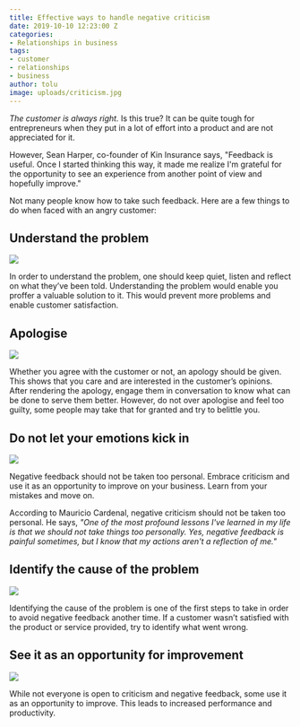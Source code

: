 ```yaml
---
title: Effective ways to handle negative criticism
date: 2019-10-10 12:23:00 Z
categories:
- Relationships in business
tags:
- customer
- relationships
- business
author: tolu
image: uploads/criticism.jpg
---
```


*The customer is always right.* Is this true? It can be quite tough for entrepreneurs when they put in a lot of effort into a product and are not appreciated for it.

However, Sean Harper, co-founder of Kin Insurance says, "Feedback is useful. Once I started thinking this way, it made me realize I'm grateful for the opportunity to see an experience from another point of view and hopefully improve."

Not many people know how to take such feedback. Here are a few things to do when faced with an angry customer:

## **Understand the problem**

<img src="https://res.cloudinary.com/neo360africa/image/upload/c_scale,h_300,w_450/v1570710857/NEO360%20BLOG/giphy_cjifrt.gif"/>

In order to understand the problem, one should keep quiet, listen and reflect on what they’ve been told. Understanding the problem would enable you proffer a valuable solution to it. This would prevent more problems and enable customer satisfaction.

## **Apologise**

<img src="https://res.cloudinary.com/neo360africa/image/upload/c_scale,h_300,w_450/v1570710901/NEO360%20BLOG/sorry_r0mmhq.gif"/>

Whether you agree with the customer or not, an apology should be given. This shows that you care and are interested in the customer’s opinions. After rendering the apology, engage them in conversation to know what can be done to serve them better. However, do not over apologise and feel too guilty, some people may take that for granted and try to belittle you.

## **Do not let your emotions kick in**

<img src="https://res.cloudinary.com/neo360africa/image/upload/c_scale,h_300,w_450/v1570705467/NEO360%20BLOG/black-woman-with-depressed-emotion-SBYFNKQ_-_Copy_jobtqi.jpg"/>

Negative feedback should not be taken too personal. Embrace criticism and use it as an opportunity to improve on your business. Learn from your mistakes and move on.

According to Mauricio Cardenal, negative criticism should not be taken too personal. He says, *"One of the most profound lessons I've learned in my life is that we should not take things too personally. Yes, negative feedback is painful sometimes, but I know that my actions aren't a reflection of me."*

## **Identify the cause of the problem**

<img src="https://res.cloudinary.com/neo360africa/image/upload/c_scale,w_450/v1570710883/NEO360%20BLOG/shane-aldendorff-mQHEgroKw2k-unsplash_lh80js.jpg"/>

Identifying the cause of the problem is one of the first steps to take in order to avoid negative feedback another time. If a customer wasn’t satisfied with the product or service provided, try to identify what went wrong.

## **See it as an opportunity for improvement**

<img src="https://res.cloudinary.com/neo360africa/image/upload/c_scale,h_250,w_450/v1570710885/NEO360%20BLOG/progress_s4kjwq.gif"/>

While not everyone is open to criticism and negative feedback, some use it as an opportunity to improve. This leads to increased performance and productivity.